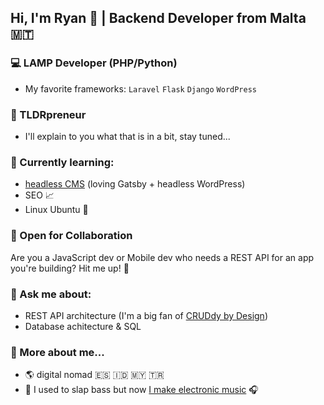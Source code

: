 ## Hi, I'm Ryan 👋 | Backend Developer from Malta 🇲🇹

<!--
**tldrpreneur/tldrpreneur** is a ✨ _special_ ✨ repository because its `README.md` (this file) appears on your GitHub profile.

Here are some ideas to get you started:
- 📫 How to reach me: ...
- ⚡ Fun fact: ...
-->



### 💻 LAMP Developer (PHP/Python)
- My favorite frameworks: `Laravel` `Flask` `Django` `WordPress`

### 🚀 TLDRpreneur
- I'll explain to you what that is in a bit, stay tuned...

<!-- ### 🔭 I’m currently working on: -->
<!-- [koolabo](https://koolabo.com/) -->



### 🌱 Currently learning:
- [headless CMS](https://www.youtube.com/watch?v=NviW5Dr7EaY&t=1406s&ab_channel=FooCafe) (loving Gatsby + headless WordPress)
- SEO 📈
- Linux Ubuntu 🐧

### 👯 Open for Collaboration
Are you a JavaScript dev or Mobile dev who needs a REST API for an app you're building? Hit me up! 💪

### 💬 Ask me about:
- REST API architecture (I'm a big fan of [CRUDdy by Design](https://www.youtube.com/watch?v=MF0jFKvS4SI&ab_channel=AdamWathan))
- Database achitecture & SQL

<!-- ### 🤔 I’m looking for help with -->

### 👦 More about me...
- 🌎 digital nomad 🇪🇸 🇮🇩 🇲🇾 🇹🇷
- 🎸 I used to slap bass but now [I make electronic music](https://soundcloud.com/plebiumrex) 🎧
